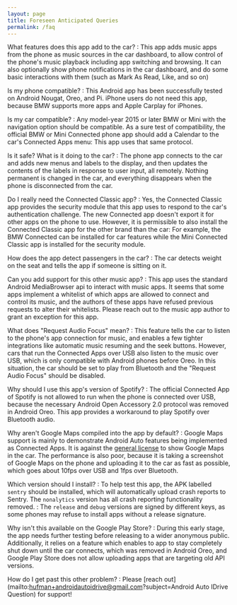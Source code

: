 ```yaml
---
layout: page
title: Foreseen Anticipated Queries
permalink: /faq
---
```


What features does this app add to the car?
: This app adds music apps from the phone as music sources in the car dashboard, to allow control of the phone's music playback including app switching and browsing. It can also optionally show phone notifications in the car dashboard, and do some basic interactions with them (such as Mark As Read, Like, and so on)

Is my phone compatible?
: This Android app has been successfully tested on Android Nougat, Oreo, and Pi. iPhone users do not need this app, because BMW supports more apps and Apple Carplay for iPhones.

Is my car compatible?
: Any model-year 2015 or later BMW or Mini with the navigation option should be compatible. As a sure test of compatibility, the official BMW or Mini Connected phone app should add a Calendar to the car's Connected Apps menu: This app uses that same protocol.

Is it safe? What is it doing to the car?
: The phone app connects to the car and adds new menus and labels to the display, and then updates the contents of the labels in response to user input, all remotely. Nothing permanent is changed in the car, and everything disappears when the phone is disconnected from the car.

Do I really need the Connected Classic app?
: Yes, the Connected Classic app provides the security module that this app uses to respond to the car's authentication challenge. The new Connected app doesn't export it for other apps on the phone to use. However, it is permissible to also install the Connected Classic app for the other brand than the car: For example, the BMW Connected can be installed for car features while the Mini Connected Classic app is installed for the security module.

How does the app detect passengers in the car?
: The car detects weight on the seat and tells the app if someone is sitting on it.

Can you add support for this other music app?
: This app uses the standard Android MediaBrowser api to interact with music apps. It seems that some apps implement a whitelist of which apps are allowed to connect and control its music, and the authors of these apps have refused previous requests to alter their whitelists. Please reach out to the music app author to grant an exception for this app.

What does "Request Audio Focus" mean?
: This feature tells the car to listen to the phone's app connection for music, and enables a few tighter integrations like automatic music resuming and the seek buttons. However, cars that run the Connected Apps over USB also listen to the music over USB, which is only compatible with Android phones before Oreo. In this situation, the car should be set to play from Bluetooth and the "Request Audio Focus" should be disabled.

Why should I use this app's version of Spotify?
: The official Connected App of Spotify is not allowed to run when the phone is connected over USB, because the necessary Android Open Accessory 2.0 protocol was removed in Android Oreo. This app provides a workaround to play Spotify over Bluetooth audio.

Why aren't Google Maps compiled into the app by default?
: Google Maps support is mainly to demonstrate Android Auto features being implemented as Connected Apps. It is against the [general license](https://cloud.google.com/maps-platform/terms/#3-license) to show Google Maps in the car. The performance is also poor, because it is taking a screenshot of Google Maps on the phone and uploading it to the car as fast as possible, which goes about 10fps over USB and 1fps over Bluetooth.

Which version should I install?
: To help test this app, the APK labelled `sentry` should be installed, which will automatically upload crash reports to Sentry. The `nonalytics` version has all crash reporting functionality removed.
: The `release` and `debug` versions are signed by different keys, as some phones may refuse to install apps without a release signature.

Why isn't this available on the Google Play Store?
: During this early stage, the app needs further testing before releasing to a wider anonymous public. Additionally, it relies on a feature which enables to app to stay completely shut down until the car connects, which was removed in Android Oreo, and Google Play Store does not allow uploading apps that are targeting old API versions.

How do I get past this other problem?
: Please [reach out](mailto:hufman+androidautoidrive@gmail.com?subject=Android Auto IDrive Question) for support!
